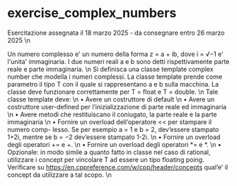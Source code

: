 # exercise_complex_numbers
Esercitazione assegnata il 18 marzo 2025 - da consegnare entro 26 marzo 2025
\n

Un numero complesso e' un numero della forma z = a + ib, dove i = √−1
e' l'unita' immaginaria. I due numeri reali a e b sono detti rispettivamente
parte reale e parte immaginaria. \n
Si definisca una classe template complex number che modella i numeri
complessi. La classe template prende come parametro il tipo T con il quale si
rappresentano a e b sulla macchina. La classe deve funzionare correttamente
per T = float e T = double. \n
Tale classe template deve: \n
• Avere un costruttore di default \n
• Avere un costruttore user-defined per l’inizializzazione di parte reale
ed immaginaria \n
• Avere metodi che restituiscano il coniugato, la parte reale e la parte
immaginaria \n
• Fornire un overload dell’operatore << per stampare il numero comp-
lesso. Se per esempio a = 1 e b = 2, dev’essere stampato 1+2i, mentre
se b = −2 dev’essere stampato 1-2i. \n
• Fornire un overload degli operatori += e +. \n
• Fornire un overload degli operatori *= e *. \n
• Opzionale: in modo simile a quanto fatto in classe nel caso di rational,
utilizzare i concept per vincolare T ad essere un tipo floating poing.
Verificare su https://en.cppreference.com/w/cpp/header/concepts
qual’e' il concept da utilizzare a tal scopo. \n
